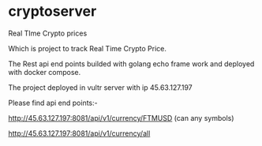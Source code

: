 # cryptoserver
Real TIme Crypto prices

Which is project to track Real Time Crypto Price.

The Rest api end points builded with golang echo frame work and deployed with docker compose.

The project deployed in vultr server with ip 45.63.127.197

Please find api end points:-

http://45.63.127.197:8081/api/v1/currency/FTMUSD (can any symbols)

http://45.63.127.197:8081/api/v1/currency/all